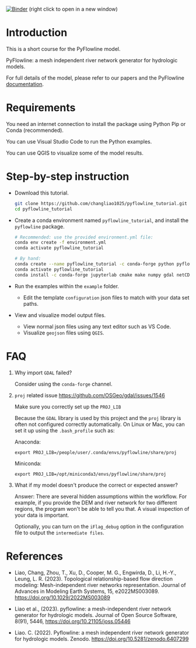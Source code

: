 [![Binder](https://mybinder.org/badge_logo.svg)](https://mybinder.org/v2/gh/changliao1025/pyflowline_tutorial/HEAD) (right click to open in a new window)

# Introduction

This is a short course for the PyFlowline model.

PyFlowline: a mesh independent river network generator for hydrologic models.

For full details of the model, please refer to our papers and the PyFlowline [documentation](https://pyflowline.readthedocs.io/).

# Requirements

You need an internet connection to install the package using Python Pip or Conda (recommended).

You can use Visual Studio Code to run the Python examples.

You can use QGIS to visualize some of the model results.

# Step-by-step instruction

- Download this tutorial.

   ```bash
   git clone https://github.com/changliao1025/pyflowline_tutorial.git
   cd pyflowline_tutorial
   ```

- Create a conda environment named `pyflowline_tutorial`, and install the `pyflowline` package.

   ```bash
   # Recommended: use the provided environment.yml file:
   conda env create -f environment.yml
   conda activate pyflowline_tutorial

   # By hand:
   conda create --name pyflowline_tutorial -c conda-forge python pyflowline
   conda activate pyflowline_tutorial
   conda install -c conda-forge jupyterlab cmake make numpy gdal netCDF4 mscorefonts matplotlib cartopy geopandas libgdal-arrow-parquet pyearth
   ```

- Run the examples within the `example` folder.
  - Edit the template `configuration` json files to match with your data set paths.

- View and visualize model output files.
  - View normal json files using any text editor such as VS Code.
  - Visualize `geojson` files using `QGIS`.

# FAQ

1. Why import `GDAL` failed?

   Consider using the `conda-forge` channel.

2. `proj` related issue https://github.com/OSGeo/gdal/issues/1546

   Make sure you correctly set up the `PROJ_LIB`

   Because the `GDAL` library is used by this project and the `proj` library is often not configured correctly automatically.
   On Linux or Mac, you can set it up using the `.bash_profile` such as:

   Anaconda:

   `export PROJ_LIB=/people/user/.conda/envs/pyflowline/share/proj`

   Miniconda:

   `export PROJ_LIB=/opt/miniconda3/envs/pyflowline/share/proj`

3. What if my model doesn't produce the correct or expected answer?

   Answer: There are several hidden assumptions within the workflow. For example, if you provide the DEM and river network for two different regions, the program won't be able to tell you that. A visual inspection of your data is important.

   Optionally, you can turn on the `iFlag_debug` option in the configuration file to output the `intermediate files`.

# References

* Liao, Chang, Zhou, T., Xu, D., Cooper, M. G., Engwirda, D., Li, H.-Y., Leung, L. R. (2023). Topological relationship-based flow direction modeling: Mesh-independent river networks representation. Journal of Advances in Modeling Earth Systems, 15, e2022MS003089. https://doi.org/10.1029/2022MS003089

* Liao et al., (2023). pyflowline: a mesh-independent river network generator for hydrologic models. Journal of Open Source Software, 8(91), 5446, https://doi.org/10.21105/joss.05446

* Liao. C. (2022). Pyflowline: a mesh independent river network generator for hydrologic models. Zenodo. https://doi.org/10.5281/zenodo.6407299

